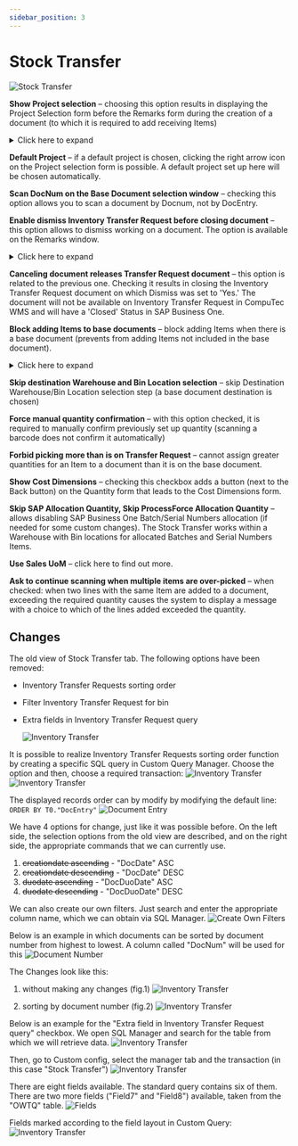 ```yaml
---
sidebar_position: 3
---
```


# Stock Transfer

![Stock Transfer](./media/stock-transfer.webp)

**Show Project selection** – choosing this option results in displaying the Project Selection form before the Remarks form during the creation of a document (to which it is required to add receiving Items)
    <details>
    <summary>Click here to expand</summary>
    <div>
        ![Project selection](./media/project-selection-01.png)
    </div>
    </details>

**Default Project** – if a default project is chosen, clicking the right arrow icon on the Project selection form is possible. A default project set up here will be chosen automatically.

**Scan DocNum on the Base Document selection window** – checking this option allows you to scan a document by Docnum, not by DocEntry.

**Enable dismiss Inventory Transfer Request before closing document** – this option allows to dismiss working on a document. The option is available on the Remarks window.
    <details>
    <summary>Click here to expand</summary>
    <div>
        ![Remarks Window](./media/remarks-window-03.png)
    </div>
    </details>

**Canceling document releases Transfer Request document** – this option is related to the previous one. Checking it results in closing the Inventory Transfer Request document on which Dismiss was set to 'Yes.' The document will not be available on Inventory Transfer Request in CompuTec WMS and will have a 'Closed' Status in SAP Business One.

**Block adding Items to base documents** – block adding Items when there is a base document (prevents from adding Items not included in the base document).
    <details>
    <summary>Click here to expand</summary>
    <div>
        ![Base Document](./media/document-details-08.png)
    </div>
    </details>

**Skip destination Warehouse and Bin Location selection** – skip Destination Warehouse/Bin Location selection step (a base document destination is chosen)

**Force manual quantity confirmation** – with this option checked, it is required to manually confirm previously set up quantity (scanning a barcode does not confirm it automatically)

**Forbid picking more than is on Transfer Request** – cannot assign greater quantities for an Item to a document than it is on the base document.

**Show Cost Dimensions** – checking this checkbox adds a button (next to the Back button) on the Quantity form that leads to the Cost Dimensions form.

**Skip SAP Allocation Quantity, Skip ProcessForce Allocation Quantity** – allows disabling SAP Business One Batch/Serial Numbers allocation (if needed for some custom changes). The Stock Transfer works within a Warehouse with Bin locations for allocated Batches and Serial Numbers Items.

**Use Sales UoM** – click here to find out more.

**Ask to continue scanning when multiple items are over-picked** – when checked: when two lines with the same Item are added to a document, exceeding the required quantity causes the system to display a message with a choice to which of the lines added exceeded the quantity.

## Changes

The old view of Stock Transfer tab. The following options have been removed:

- Inventory Transfer Requests sorting order
- Filter Inventory Transfer Request for bin
- Extra fields in Inventory Transfer Request query

    ![Inventory Transfer](./media/stock-transfer/inventory-transfer.png)

It is possible to realize Inventory Transfer Requests sorting order function by creating a specific SQL query in Custom Query Manager. Choose the option and then, choose a required transaction:
    ![Inventory Transfer](./media/stock-transfer/inventory-transfer-01.png)
    ![Inventory Transfer](./media/stock-transfer/inventory-transfer-02.png)

The displayed records order can by modify by modifying the default line: `ORDER BY T0."DocEntry"`
    ![Document Entry](./media/stock-transfer/doc-entry.png)

We have 4 options for change, just like it was possible before. On the left side, the selection options from the old view are described, and on the right side, the appropriate commands that we can currently use.

1. <s>creationdate ascending</s> - "DocDate" ASC
2. <s>creationdate descending</s> - "DocDate" DESC
3. <s>duodate ascending</s> - "DocDuoDate" ASC
4. <s>duodate descending</s> - "DocDuoDate" DESC

We can also create our own filters. Just search and enter the appropriate column name, which we can obtain via SQL Manager.
    ![Create Own Filters](./media/stock-transfer/create-own-filters.png)

Below is an example in which documents can be sorted by document number from highest to lowest. A column called "DocNum" will be used for this
    ![Document Number](./media/stock-transfer/doc-number.png)

The Changes look like this:

1. without making any changes (fig.1)
    ![Inventory Transfer](./media/stock-transfer/inventory-transfer-03.png)

2. sorting by document number (fig.2)
    ![Inventory Transfer](./media/stock-transfer/inventory-transfer-04.png)

Below is an example for the "Extra field in Inventory Transfer Request query" checkbox. We open SQL Manager and search for the table from which we will retrieve data.
    ![Inventory Transfer](./media/stock-transfer/inventory-transfer-05.png)

Then, go to Custom config, select the manager tab and the transaction (in this case "Stock Transfer")
    ![Inventory Transfer](./media/stock-transfer/stock-transfer.png)

There are eight fields available. The standard query contains six of them. There are two more fields ("Field7" and "Field8") available, taken from the "OWTQ" table.
    ![Fields](./media/stock-transfer/fields-03.png)

Fields marked according to the field layout in Custom Query:
    ![Inventory Transfer](./media/stock-transfer/stock-transfer-01.png)
